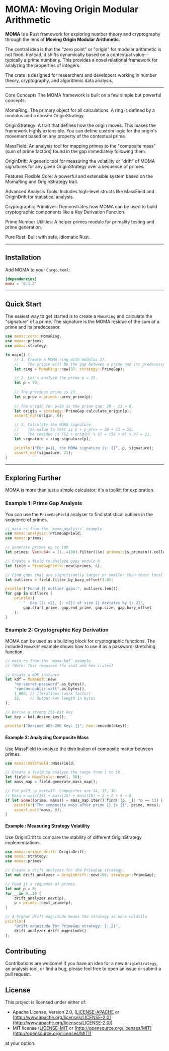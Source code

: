 # MOMA: Moving Origin Modular Arithmetic

[](https://www.google.com/search?q=https://crates.io/crates/moma)
[](https://www.google.com/search?q=https://docs.rs/moma)
[](https://opensource.org/licenses/MIT)
[](https://www.google.com/search?q=https://github.com/neil-crago/moma/actions)

**MOMA** is a Rust framework for exploring number theory and cryptography through the lens of **Moving Origin Modular Arithmetic**.

The central idea is that the "zero point" or "origin" for modular arithmetic is not fixed. Instead, it shifts dynamically based on a contextual value—typically a prime number `p`. This provides a novel relational framework for analyzing the properties of integers.

The crate is designed for researchers and developers working in number theory, cryptography, and algorithmic data analysis.

-----

Core Concepts
The MOMA framework is built on a few simple but powerful concepts:

MomaRing: The primary object for all calculations. A ring is defined by a modulus and a chosen OriginStrategy.

OriginStrategy: A trait that defines how the origin moves. This makes the framework highly extensible. You can define custom logic for the origin's movement based on any property of the contextual prime.

MassField: An analysis tool for mapping primes to the "composite mass" (sum of prime factors) found in the gap immediately following them.

OriginDrift: A generic tool for measuring the volatility or "drift" of MOMA signatures for any given OriginStrategy over a sequence of primes.

Features
Flexible Core: A powerful and extensible system based on the MomaRing and OriginStrategy trait.

Advanced Analysis Tools: Includes high-level structs like MassField and OriginDrift for statistical analysis.

Cryptographic Primitives: Demonstrates how MOMA can be used to build cryptographic components like a Key Derivation Function.

Prime Number Utilities: A helper primes module for primality testing and prime generation.

Pure Rust: Built with safe, idiomatic Rust.

-----

## Installation

Add MOMA to your `Cargo.toml`:

```toml
[dependencies]
moma = "0.1.8"
```

-----

## Quick Start

The easiest way to get started is to create a `MomaRing` and calculate the "signature" of a prime. The signature is the MOMA residue of the sum of a prime and its predecessor.

```rust
use moma::core::MomaRing;
use moma::primes;
use moma::strategy;

fn main() {
    // 1. Create a MOMA ring with modulus 37.
    //    The origin will be the gap between a prime and its predecessor.
    let ring = MomaRing::new(37, strategy::PrimeGap);

    // 2. Let's analyze the prime p = 29.
    let p = 29;
    
    // The previous prime is 23.
    let p_prev = primes::prev_prime(p);
    
    // The origin for p=29 is the prime gap: 29 - 23 = 6.
    let origin = strategy::PrimeGap.calculate_origin(p);
    assert_eq!(origin, 6);

    // 3. Calculate the MOMA signature.
    //    The value to test is p + p_prev = 29 + 23 = 52.
    //    The residue is (52 + origin) % 37 = (52 + 6) % 37 = 21.
    let signature = ring.signature(p);

    println!("For p={}, the MOMA signature is: {}", p, signature);
    assert_eq!(signature, 21);
}
```

-----

## Exploring Further

MOMA is more than just a simple calculator; it's a toolkit for exploration.

### Example 1: Prime Gap Analysis

You can use the `PrimeGapField` analyser to find statistical outliers in the sequence of primes.

```rust
// main.rs from the `moma-analysis` example
use moma::analysis::PrimeGapField;
use moma::primes;

// Generate primes up to 100
let primes: Vec<u64> = (1..=100).filter(|&n| primes::is_prime(n)).collect();

// Create a field to analyze gaps modulo 6
let field = PrimeGapField::new(&primes, 6);

// Find gaps that are significantly larger or smaller than their local average
let outliers = field.filter_by_bary_offset(3.0);

println!("Found {} outlier gaps:", outliers.len());
for gap in outliers {
    println!(
        "  Gap [{: >2}, {: >2}] of size {} deviates by {:.2}",
        gap.start_prime, gap.end_prime, gap.size, gap.bary_offset
    );
}
```

### Example 2: Cryptographic Key Derivation

MOMA can be used as a building block for cryptographic functions. The included `MomaKdf` example shows how to use it as a password-stretching function.

```rust
// main.rs from the `moma-kdf` example
// [Note: This requires the sha2 and hex crates]

// Create a KDF instance
let kdf = MomaKdf::new(
    "my-secret-password".as_bytes(),
    "random-public-salt".as_bytes(),
    1_000, // Iterations (work factor)
    32,    // Output key length in bytes
);

// Derive a strong 256-bit key
let key = kdf.derive_key();

println!("Derived AES-256 Key: {}", hex::encode(&key));
```

#### Example 3: Analyzing Composite Mass

Use MassField to analyze the distribution of composite matter between primes.

```rust
use moma::massfield::MassField;

// Create a field to analyze the range from 1 to 50.
let field = MassField::new(1, 50);
let mass_map = field.generate_mass_map();

// For p=13, p_next=17. Composites are 14, 15, 16.
// Mass = mass(14) + mass(15) + mass(16) = 2 + 2 + 4 = 8.
if let Some((prime, mass)) = mass_map.iter().find(|(p, _)| *p == 13) {
    println!("The composite mass after prime {} is {}", prime, mass);
    assert_eq!(*mass, 8);
}
```

#### Example : Measuring Strategy Volatility

Use OriginDrift to compare the stability of different OriginStrategy implementations.

```rust
use moma::origin_drift::OriginDrift;
use moma::strategy;
use moma::primes

// Create a drift analyzer for the PrimeGap strategy.
let mut drift_analyzer = OriginDrift::new(100, strategy::PrimeGap);

// Feed it a sequence of primes.
let mut p = 3;
for _ in 0..10 {
    drift_analyzer.next(p);
    p = primes::next_prime(p);
}

// A higher drift magnitude means the strategy is more volatile.
println!(
    "Drift magnitude for PrimeGap strategy: {:.2}",
    drift_analyzer.drift_magnitude()
);
```


## Contributing

Contributions are welcome\! If you have an idea for a new `OriginStrategy`, an analysis tool, or find a bug, please feel free to open an issue or submit a pull request.

## License

This project is licensed under either of:

  * Apache License, Version 2.0, ([LICENSE-APACHE](https://www.google.com/search?q=LICENSE-APACHE) or [http://www.apache.org/licenses/LICENSE-2.0](http://www.apache.org/licenses/LICENSE-2.0))
  * MIT license ([LICENSE-MIT](https://www.google.com/search?q=LICENSE-MIT) or [http://opensource.org/licenses/MIT](http://opensource.org/licenses/MIT))

at your option. 